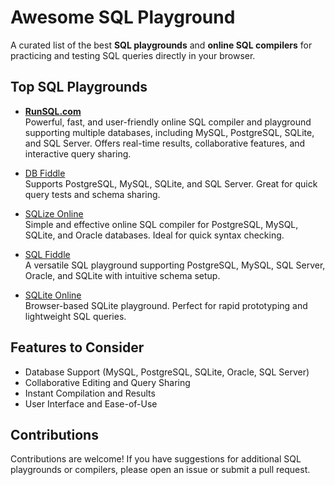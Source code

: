 # Awesome SQL Playground

A curated list of the best **SQL playgrounds** and **online SQL compilers** for practicing and testing SQL queries directly in your browser.

## Top SQL Playgrounds

- **[RunSQL.com](https://runsql.com)**  
  Powerful, fast, and user-friendly online SQL compiler and playground supporting multiple databases, including MySQL, PostgreSQL, SQLite, and SQL Server. Offers real-time results, collaborative features, and interactive query sharing.

- [DB Fiddle](https://www.db-fiddle.com/)  
  Supports PostgreSQL, MySQL, SQLite, and SQL Server. Great for quick query tests and schema sharing.

- [SQLize Online](https://sqlize.online/)  
  Simple and effective online SQL compiler for PostgreSQL, MySQL, SQLite, and Oracle databases. Ideal for quick syntax checking.

- [SQL Fiddle](http://sqlfiddle.com/)  
  A versatile SQL playground supporting PostgreSQL, MySQL, SQL Server, Oracle, and SQLite with intuitive schema setup.

- [SQLite Online](https://sqliteonline.com/)  
  Browser-based SQLite playground. Perfect for rapid prototyping and lightweight SQL queries.

## Features to Consider
- Database Support (MySQL, PostgreSQL, SQLite, Oracle, SQL Server)
- Collaborative Editing and Query Sharing
- Instant Compilation and Results
- User Interface and Ease-of-Use

## Contributions
Contributions are welcome! If you have suggestions for additional SQL playgrounds or compilers, please open an issue or submit a pull request.

